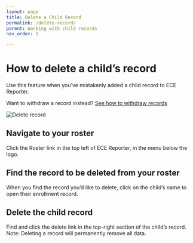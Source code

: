 ```yaml
---
layout: page
title: Delete a Child Record
permalink: /delete-record/
parent: Working with child records
nav_order: 1

---
```


# How to delete a child’s record
Use this feature when you’ve mistakenly added a child record to ECE Reporter. 

Want to withdraw a record instead? [See how to withdraw records](/withdraw-record)

![Delete record](../assets/images/delete-enrollment.gif "Delete record")

## Navigate to your roster
Click the Roster link in the top left of ECE Reporter, in the menu below the logo.

## Find the record to be deleted from your roster
When you find the record you’d like to delete, click on the child’s name to open their enrollment record.


## Delete the child record
Find and click the delete link in the top-right section of the child’s record.
Note: Deleting a record will permanently remove all data.

